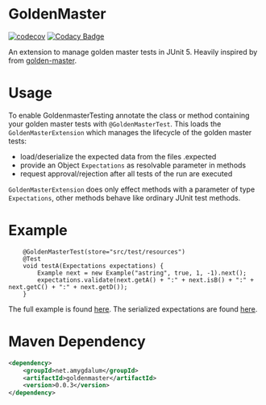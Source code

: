GoldenMaster
=============
[![codecov](https://codecov.io/gh/almondtools/goldenmaster/branch/master/graph/badge.svg)](https://codecov.io/gh/almondtools/goldenmaster)
[![Codacy Badge](https://app.codacy.com/project/badge/Grade/bc60e8354d274f3793f53c803fb6b501)](https://app.codacy.com/gh/almondtools/goldenmaster/dashboard?utm_source=gh&utm_medium=referral&utm_content=&utm_campaign=Badge_grade)

An extension to manage golden master tests in JUnit 5. Heavily inspired by from [golden-master](https://github.com/maxbechtold/golden-master).

Usage
=====
To enable GoldenmasterTesting annotate the class or method containing your golden master tests with `@GoldenMasterTest`. This loads the `GoldenMasterExtension` which manages the lifecycle of the golden master tests:

* load/deserialize the expected data from the files <testname>.expected
* provide an Object `Expectations` as resolvable parameter in methods
* request approval/rejection after all tests of the run are executed

`GoldenMasterExtension` does only effect methods with a parameter of type `Expectations`, other methods behave like ordinary JUnit test methods.

Example
=======
```
	@GoldenMasterTest(store="src/test/resources")
	@Test
	void testA(Expectations expectations) {
		Example next = new Example("astring", true, 1, -1).next();
		expectations.validate(next.getA() + ":" + next.isB() + ":" + next.getC() + ":" + next.getD());
	}
```

The full example is found [here](/src/test/java/net/amygdalum/goldenmaster/example/). The serialized expectations are found [here](/src/test/resources/).


Maven Dependency
================

```xml
<dependency>
    <groupId>net.amygdalum</groupId>
    <artifactId>goldenmaster</artifactId>
    <version>0.0.3</version>
</dependency>
```

